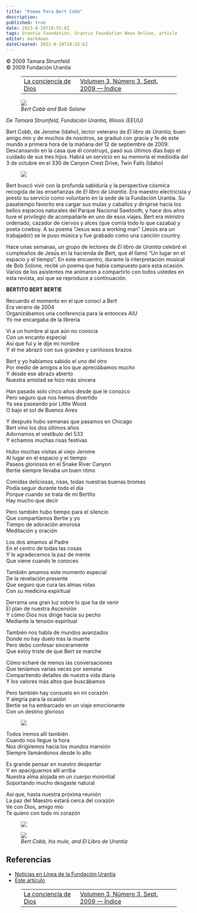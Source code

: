 ```yaml
---
title: "Poema Para Bert Cobb"
description: 
published: true
date: 2023-8-29T10:55:6Z
tags: Urantia Foundation, Urantia Foundation News Online, article
editor: markdown
dateCreated: 2023-8-29T10:55:6Z
---
```


<p class="v-card v-sheet theme--light gray lighten-3 px-2">© 2009 Tamara Strumfeld<br>© 2009 Fundación Urantia</p>
<figure class="table chapter-navigator">
  <table>
    <tbody>
      <tr>
        <td>
        <a href="/es/article/Barbara_Newsom/God_Consciousness">
          <span class="mdi mdi-arrow-left-drop-circle"></span><span class="pl-2">La conciencia de Dios</span>
        </a>
        </td>
        <td>
        <a href="/es/index/articles_uf_news_online#volume-3-issue-3-sept-2009">
          <span class="mdi mdi-book-open-variant"></span><span class="pl-2">Volumen 3, Número 3, Sept. 2009 — Índice</span>
        </a>
        </td>
        <td>
        </td>
      </tr>
    </tbody>
  </table>
</figure>


<figure id="Figure_1" class="image urantiapedia">
<img src="/image/article/UF_News_Online/2009_09/049.jpg">
<figcaption><em>Bert Cobb and Bob Solone</em></figcaption>
</figure>

_De Tamara Strumfeld, Fundación Urantia, Illinois (EEUU)_

Bert Cobb, de Jerome (Idaho), lector veterano de _El libro de Urantia_, buen amigo mío y de muchos de nosotros, se graduó con gracia y fe de este mundo a primera hora de la mañana del 12 de septiembre de 2009. Descansando en la casa que él construyó, pasó sus últimos días bajo el cuidado de sus tres hijos. Habrá un servicio en su memoria el mediodía del 3 de octubre en el 330 de Canyon Crest Drive, Twin Falls (Idaho)

<figure id="Figure_2" class="image urantiapedia">
<img src="/image/article/UF_News_Online/2009_09/046.jpg">
</figure>

Bert buscó vivir con la profunda sabiduría y la perspectiva cósmica recogida de las enseñanzas de _El libro de Urantia_. Era maestro electricista y prestó su servicio como voluntario en la sede de la Fundación Urantia. Su pasatiempo favorito era cargar sus mulas y caballos y dirigirse hacia los bellos espacios naturales del Parque Nacional Sawtooth, y hace dos años tuve el privilegio de acompañarle en uno de esos viajes. Bert era ministro ordenado, cazador de ciervos y alces (que comía todo lo que cazaba) y poeta cowboy. A su poema “Jesus was a working man” (Jesús era un trabajador) se le puso música y fue grabado como una canción country.

Hace unas semanas, un grupo de lectores de _El libro de Urantia_ celebró el cumpleaños de Jesús en la hacienda de Bert, que él llamó “Un lugar en el espacio y el tiempo”. En este encuentro, durante la interpretación musical de Bob Solone, recité un poema que había compuesto para esta ocasión. Varios de los asistentes me animaron a compartirlo con todos ustedes en esta revista, así que se reproduce a continuación.

**BERTITO BERT BERTIE**

Recuerdo el momento en el que conocí a Bert<br>
Era verano de 2004<br>
Organizábamos una conferencia para la entonces AIU<br>
Yo me encargaba de la librería<br>

Vi a un hombre al que aún no conocía<br>
Con un encanto especial<br>
Así que fui y le dije mi nombre<br>
Y él me abrazó con sus grandes y cariñosos brazos<br>

Bert y yo habíamos sabido el uno del otro<br>
Por medio de amigos a los que apreciábamos mucho<br>
Y desde ese abrazo abierto<br>
Nuestra amistad se hizo más sincera<br>

Han pasado solo cinco años desde que le conozco<br>
Pero seguro que nos hemos divertido<br>
Ya sea paseando por Little Wood<br>
O bajo el sol de Buenos Aires<br>

Y después hubo semanas que pasamos en Chicago<br>
Bert vino los dos últimos años<br>
Adornamos el vestíbulo del 533<br>
Y echamos muchas risas festivas<br>

Hubo muchas visitas al viejo Jerome<br>
Al lugar en el espacio y el tiempo<br>
Paseos gloriosos en el Snake River Canyon<br>
Bertie siempre llevaba un buen ritmo<br>

Comidas deliciosas, risas, todas nuestras buenas bromas<br>
Podía seguir durante todo el día<br>
Porque cuando se trata de mi Bertito<br>
Hay mucho que decir<br>

Pero también hubo tiempo para el silencio<br>
Que compartíamos Bertie y yo<br>
Tiempo de adoración amorosa<br>
Meditación y oración<br>

Los dos amamos al Padre<br>
En el centro de todas las cosas<br>
Y le agradecemos la paz de mente<br>
Que viene cuando le conoces<br>

También amamos este momento especial<br>
De la revelación presente<br>
Que seguro que cura las almas rotas<br>
Con su medicina espiritual<br>

Derrama una gran luz sobre lo que ha de venir<br>
El plan de nuestra Ascensión<br>
Y cómo Dios nos dirige hacia su pecho<br>
Mediante la tensión espiritual<br>

También nos habla de mundos avanzados<br>
Donde no hay duelo tras la muerte<br>
Pero debo confesar sinceramente<br>
Que estoy triste de que Bert se marche<br>

Cómo echaré de menos las conversaciones<br>
Que teníamos varias veces por semana<br>
Compartiendo detalles de nuestra vida diaria<br>
Y los valores más altos que buscábamos<br>

Pero también hay consuelo en mi corazón<br>
Y alegría para la ocasión<br>
Bertie se ha embarcado en un viaje emocionante<br>
Con un destino glorioso<br>

<figure id="Figure_3" class="image urantiapedia">
<img src="/image/article/UF_News_Online/2009_09/050.jpg">
</figure>

Todos iremos allí también<br>
Cuando nos llegue la hora<br>
Nos dirigiremos hacia los mundos mansión<br>
Siempre llamándonos desde lo alto<br>

Es grande pensar en nuestro despertar<br>
Y en apaciguarnos allí arriba<br>
Nuestra alma alojada en un cuerpo morontial<br>
Soportando mucho desgaste natural<br>

Así que, hasta nuestra próxima reunión<br>
La paz del Maestro estará cerca del corazón<br>
Ve con Dios, amigo mío<br>
Te quiero con todo mi corazón<br>

<figure id="Figure_4" class="image urantiapedia">
<img src="/image/article/UF_News_Online/2009_09/057.jpg">
</figure>

<figure id="Figure_5" class="image urantiapedia">
<img src="/image/article/UF_News_Online/2009_09/051.jpg">
<figcaption><em>Bert Cobb, his mule, and El Libro de Urantia</em></figcaption>
</figure>





## Referencias

- [Noticias en Línea de la Fundación Urantia](https://www.urantia.org/es/fundacion-urantia/archivos-de-boletin)
- [Este artículo](https://www.urantia.org/es/news/2009-09/poema-para-bert-cobb)

<figure class="table chapter-navigator">
  <table>
    <tbody>
      <tr>
        <td>
        <a href="/es/article/Barbara_Newsom/God_Consciousness">
          <span class="mdi mdi-arrow-left-drop-circle"></span><span class="pl-2">La conciencia de Dios</span>
        </a>
        </td>
        <td>
        <a href="/es/index/articles_uf_news_online#volume-3-issue-3-sept-2009">
          <span class="mdi mdi-book-open-variant"></span><span class="pl-2">Volumen 3, Número 3, Sept. 2009 — Índice</span>
        </a>
        </td>
        <td>
        </td>
      </tr>
    </tbody>
  </table>
</figure>
